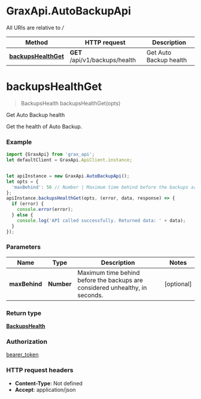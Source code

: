 # GraxApi.AutoBackupApi

All URIs are relative to */*

Method | HTTP request | Description
------------- | ------------- | -------------
[**backupsHealthGet**](AutoBackupApi.md#backupsHealthGet) | **GET** /api/v1/backups/health | Get Auto Backup health

<a name="backupsHealthGet"></a>
# **backupsHealthGet**
> BackupsHealth backupsHealthGet(opts)

Get Auto Backup health

Get the health of Auto Backup.

### Example
```javascript
import {GraxApi} from 'grax_api';
let defaultClient = GraxApi.ApiClient.instance;


let apiInstance = new GraxApi.AutoBackupApi();
let opts = { 
  'maxBehind': 56 // Number | Maximum time behind before the backups are considered unhealthy, in seconds.
};
apiInstance.backupsHealthGet(opts, (error, data, response) => {
  if (error) {
    console.error(error);
  } else {
    console.log('API called successfully. Returned data: ' + data);
  }
});
```

### Parameters

Name | Type | Description  | Notes
------------- | ------------- | ------------- | -------------
 **maxBehind** | **Number**| Maximum time behind before the backups are considered unhealthy, in seconds. | [optional] 

### Return type

[**BackupsHealth**](BackupsHealth.md)

### Authorization

[bearer_token](../README.md#bearer_token)

### HTTP request headers

 - **Content-Type**: Not defined
 - **Accept**: application/json

